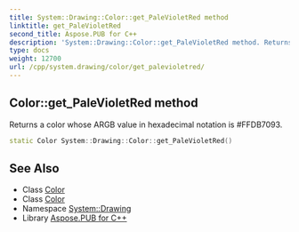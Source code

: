 ```yaml
---
title: System::Drawing::Color::get_PaleVioletRed method
linktitle: get_PaleVioletRed
second_title: Aspose.PUB for C++
description: 'System::Drawing::Color::get_PaleVioletRed method. Returns a color whose ARGB value in hexadecimal notation is #FFDB7093 in C++.'
type: docs
weight: 12700
url: /cpp/system.drawing/color/get_palevioletred/
---
```

## Color::get_PaleVioletRed method


Returns a color whose ARGB value in hexadecimal notation is #FFDB7093.

```cpp
static Color System::Drawing::Color::get_PaleVioletRed()
```

## See Also

* Class [Color](../)
* Class [Color](../)
* Namespace [System::Drawing](../../)
* Library [Aspose.PUB for C++](../../../)
